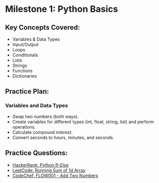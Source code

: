 # Milestone 1: Python Basics

## Key Concepts Covered:
- Variables & Data Types
- Input/Output
- Loops
- Conditionals
- Lists
- Strings
- Functions
- Dictionaries

## Practice Plan:

### Variables and Data Types
- Swap two numbers (both ways).
- Create variables for different types (int, float, string, list) and perform operations.
- Calculate compound interest.
- Convert seconds to hours, minutes, and seconds.

## Practice Questions:
- [HackerRank: Python If-Else](https://www.hackerrank.com/challenges/py-if-else/submissions/code/417104205)
- [LeetCode: Running Sum of 1d Array](https://leetcode.com/problems/running-sum-of-1d-array/submissions/1505158808)
- [CodeChef: FLOW001 - Add Two Numbers](https://www.codechef.com/viewsolution/1122449871)

